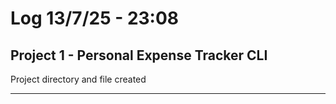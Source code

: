 # Log 13/7/25 - 23:08

## Project 1 - Personal Expense Tracker CLI

Project directory and file created

---


